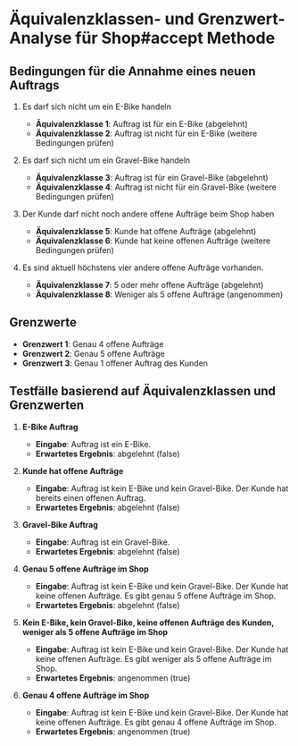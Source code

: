# Äquivalenzklassen- und Grenzwert-Analyse für Shop#accept Methode

## Bedingungen für die Annahme eines neuen Auftrags

1. Es darf sich nicht um ein E-Bike handeln
   - **Äquivalenzklasse 1**: Auftrag ist für ein E-Bike (abgelehnt)
   - **Äquivalenzklasse 2**: Auftrag ist nicht für ein E-Bike (weitere Bedingungen prüfen)

2. Es darf sich nicht um ein Gravel-Bike handeln
   - **Äquivalenzklasse 3**: Auftrag ist für ein Gravel-Bike (abgelehnt)
   - **Äquivalenzklasse 4**: Auftrag ist nicht für ein Gravel-Bike (weitere Bedingungen prüfen)

3. Der Kunde darf nicht noch andere offene Aufträge beim Shop haben
   - **Äquivalenzklasse 5**: Kunde hat offene Aufträge (abgelehnt)
   - **Äquivalenzklasse 6**: Kunde hat keine offenen Aufträge (weitere Bedingungen prüfen)

4. Es sind aktuell höchstens vier andere offene Aufträge vorhanden.
   - **Äquivalenzklasse 7**: 5 oder mehr offene Aufträge (abgelehnt)
   - **Äquivalenzklasse 8**: Weniger als 5 offene Aufträge (angenommen)

## Grenzwerte
- **Grenzwert 1**: Genau 4 offene Aufträge
- **Grenzwert 2**: Genau 5 offene Aufträge
- **Grenzwert 3**: Genau 1 offener Auftrag des Kunden

## Testfälle basierend auf Äquivalenzklassen und Grenzwerten

1. **E-Bike Auftrag**
   - **Eingabe**: Auftrag ist ein E-Bike.
   - **Erwartetes Ergebnis**: abgelehnt (false)

2. **Kunde hat offene Aufträge**
   - **Eingabe**: Auftrag ist kein E-Bike und kein Gravel-Bike. Der Kunde hat bereits einen offenen Auftrag.
   - **Erwartetes Ergebnis**: abgelehnt (false)

3. **Gravel-Bike Auftrag**
   - **Eingabe**: Auftrag ist ein Gravel-Bike.
   - **Erwartetes Ergebnis**: abgelehnt (false)

4. **Genau 5 offene Aufträge im Shop**
   - **Eingabe**: Auftrag ist kein E-Bike und kein Gravel-Bike. Der Kunde hat keine offenen Aufträge. Es gibt genau 5 offene Aufträge im Shop.
   - **Erwartetes Ergebnis**: abgelehnt (false)

5. **Kein E-Bike, kein Gravel-Bike, keine offenen Aufträge des Kunden, weniger als 5 offene Aufträge im Shop**
   - **Eingabe**: Auftrag ist kein E-Bike und kein Gravel-Bike. Der Kunde hat keine offenen Aufträge. Es gibt weniger als 5 offene Aufträge im Shop.
   - **Erwartetes Ergebnis**: angenommen (true)

6. **Genau 4 offene Aufträge im Shop**
   - **Eingabe**: Auftrag ist kein E-Bike und kein Gravel-Bike. Der Kunde hat keine offenen Aufträge. Es gibt genau 4 offene Aufträge im Shop.
   - **Erwartetes Ergebnis**: angenommen (true)

